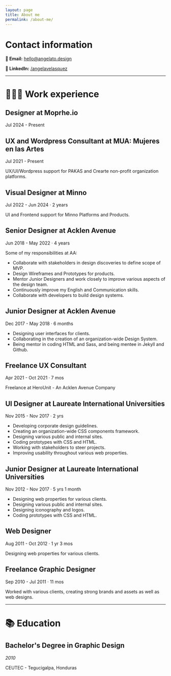 ```yaml
---
layout: page
title: About me
permalink: /about-me/
---
```


# Contact information

**📧 Email:** [hello@angelato.design](mailto:hello@angelato.design)

**🔗 LinkedIn:** [/angelavelasquez](https://www.linkedin.com/in/angelavelasquez/)

---

# **👩🏻‍💻** Work experience

## Designer at Moprhe.io

Jul 2024 - Present 

## **UX and Wordpress Consultant at MUA: Mujeres en las Artes**

Jul 2021 - Present 

UX/UI/Wordpress support for PAKAS and Crearte non-profit organization platforms.

## Visual Designer at Minno

Jul 2022 - Jun 2024 · 2 years

UI and Frontend support for Minno Platforms and Products.

## Senior Designer at Acklen Avenue

Jun 2018 - May 2022 · 4 years

Some of my responsibilities at AA:

- Collaborate with stakeholders in design discoveries to define scope of MVP.
- Design Wireframes and Prototypes for products.
- Mentor Junior Designers and work closely to improve various aspects of the design team.
- Continuously improve my English and Communication skills.
- Collaborate with developers to build design systems.

## Junior Designer at Acklen Avenue

Dec 2017 - May 2018 · 6 months

- Designing user interfaces for clients.
- Collaborating in the creation of an organization-wide Design System.
- Being mentor in coding HTML and Sass, and being mentee in Jekyll and Github.

## Freelance UX Consultant

Apr 2021 - Oct 2021 · 7 mos

Freelance at HeroUnit - An Acklen Avenue Company

## UI Designer at Laureate International Universities

Nov 2015 - Nov 2017 · 2 yrs

- Developing corporate design guidelines.
- Creating an organization-wide CSS components framework.
- Designing various public and internal sites.
- Coding prototypes with CSS and HTML.
- Working with stakeholders to steer projects.
- Improving usability throughout various web properties.

## Junior Designer at Laureate International Universities

Nov 2012 - Nov 2017 · 5 yrs 1 month

- Designing web properties for various clients.
- Designing various public and internal sites.
- Designing iconography and logos.
- Coding prototypes with CSS and HTML.

## **Web Designer**

Aug 2011 - Oct 2012 · 1 yr 3 mos

Designing web properties for various clients.

## **Freelance Graphic Designer**

Sep 2010 - Jul 2011 · 11 mos

Worked with various clients, creating strong brands and assets as well as web designs.

---

# 📚 Education

## **Bachelor's Degree in Graphic Design**

*2010* 

CEUTEC - Tegucigalpa, Honduras
